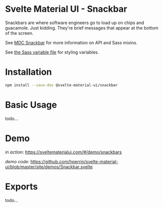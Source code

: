 # Svelte Material UI - Snackbar

Snackbars are where software engineers go to load up on chips and guacamole. Just kidding. They're brief messages that appear at the bottom of the screen.

See [MDC Snackbar](https://material.io/develop/web/components/snackbars/) for more information on API and Sass mixins.

See [the Sass variable file](https://github.com/material-components/material-components-web/blob/v3.1.1/packages/mdc-snackbar/_variables.scss) for styling variables.

# Installation

```sh
npm install --save-dev @svelte-material-ui/snackbar
```

# Basic Usage

todo...

# Demo

*in action:* https://sveltematerialui.com/#/demo/snackbars

*demo code:* https://github.com/hperrin/svelte-material-ui/blob/master/site/demos/Snackbar.svelte

# Exports

todo...